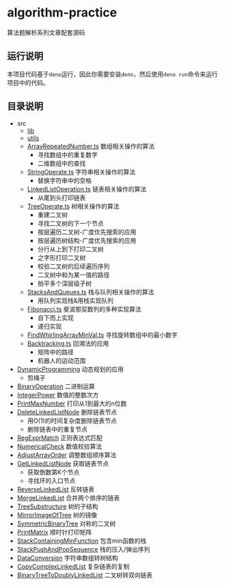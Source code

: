 # algorithm-practice
算法题解析系列文章配套源码

## 运行说明
本项目代码基于`deno`运行，因此你需要安装`deno`，然后使用`deno run`命令来运行项目中的代码。

## 目录说明
- src
  - [lib](src/lib)
  - [utils](src/utils)
  - [ArrayRepeatedNumber.ts](src/ArrayRepeatedNumber.ts) 数组相关操作的算法
    - 寻找数组中的重复数字
    - 二维数组中的查找
  - [StringOperate.ts](src/StringOperate.ts) 字符串相关操作的算法
    - 替换字符串中的空格
  - [LinkedListOperation.ts](src/LinkedListOperation.ts) 链表相关操作的算法
    - 从尾到头打印链表
  - [TreeOperate.ts](src/TreeOperate.ts) 树相关操作的算法
    - 重建二叉树
    - 寻找二叉树的下一个节点
    - 按层遍历二叉树-广度优先搜索的应用
    - 按层遍历树结构-广度优先搜索的应用
    - 分行从上到下打印二叉树
    - 之字形打印二叉树
    - 校验二叉树的后续遍历序列
    - 二叉树中和为某一值的路径
    - 拍平多个深层级子树
  - [StacksAndQueues.ts](src/StacksAndQueues.ts) 栈与队列相关操作的算法
    - 用队列实现栈&用栈实现队列
  - [Fibonacci.ts](src/Fibonacci.ts) 斐波那契数列的多种实现算法
    - 自下而上实现
    - 递归实现
  - [FindWhirlingArrayMinVal.ts](src/FindWhirlingArrayMinVal.ts) 寻找旋转数组中的最小数字
  - [Backtracking.ts](src/Backtracking.ts) 回溯法的应用
    - 矩阵中的路径
    - 机器人的运动范围
- [DynamicProgramming](src/DynamicProgramming.ts) 动态规划的应用
  - 剪绳子
- [BinaryOperation](src/BinaryOperation.ts) 二进制运算
- [IntegerPower](src/IntegerPower.ts) 数值的整数次方
- [PrintMaxNumber](src/PrintMaxNumber.ts) 打印从1到最大的n位数
- [DeleteLinkedListNode](src/DeleteLinkedListNode.ts) 删除链表节点
  - 用O(1)的时间复杂度删除链表节点
  - 删除链表中的重复节点
- [RegExprMatch](src/RegExprMatch.ts) 正则表达式匹配
- [NumericalCheck](src/NumericalCheck.ts) 数值校验算法
- [AdjustArrayOrder](src/AdjustArrayOrder.ts) 调整数组顺序算法
- [GetLinkedListNode](src/GetLinkedListNode.ts) 获取链表节点
  - 获取倒数第K个节点
  - 寻找环的入口节点
- [ReverseLinkedList](src/ReverseLinkedList.ts) 反转链表
- [MergeLinkedList](src/MergeLinkedList.ts) 合并两个排序的链表
- [TreeSubstructure](src/TreeSubstructure.ts) 树的子结构
- [MirrorImageOfTree](src/MirrorImageOfTree.ts) 树的镜像
- [SymmetricBinaryTree](src/SymmetricBinaryTree.ts) 对称的二叉树
- [PrintMatrix](src/PrintMatrix.ts) 顺时针打印矩阵
- [StackContainingMinFunction](src/StackContainingMinFunction.ts) 包含min函数的栈
- [StackPushAndPopSequence](src/StackPushAndPopSequence.ts) 栈的压入/弹出序列
- [DataConversion](src/DataConversion.ts) 字符串数组转树结构
- [CopyComplexLinkedList](src/CopyComplexLinkedList.ts) 复杂链表的复制
- [BinaryTreeToDoublyLinkedList](src/BinaryTreeToDoublyLinkedList.ts) 二叉树转双向链表
